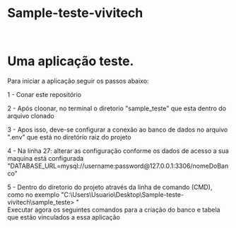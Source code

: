 # Sample-teste-vivitech



<br>

<H1>Uma aplicação teste. </H1>

<p>Para iniciar a aplicação seguir os passos abaixo:</o>
<p>1 - Conar este repositório</o>
<p>2 - Após cloonar, no terminal o diretorio "sample_teste" que esta dentro do arquivo clonado</o>
<p>3 - Apos isso, deve-se configurar a conexão ao banco de dados no arquivo ".env" que está no diretório raiz do projeto</o>
<p>4 - Na linha 27: alterar as configuração conforme os dados de acesso a sua maquina está configurada "DATABASE_URL=mysql://username:password@127.0.0.1:3306/nomeDoBanco"</o>
<p>5 - Dentro do diretorio do projeto através da linha de comando (CMD), como no exemplo "C:\Users\Usuario\Desktop\Sample-teste-vivitech\sample_teste> " <br>Executar agora os seguintes comandos para a criação do banco e tabela que estão vinculados a essa aplicação</o>